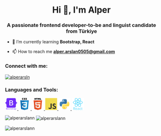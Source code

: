 <h1 align="center">Hi 👋, I'm Alper</h1>
<h3 align="center">A passionate frontend developer-to-be and linguist candidate from Türkiye</h3>

- 🌱 I’m currently learning **Bootstrap, React**

- 📫 How to reach me **alper.arslan0505@gmail.com**

<h3 align="left">Connect with me:</h3>
<p align="left">
<a href="https://linkedin.com/in/alperarsln" target="blank"><img align="center" src="https://raw.githubusercontent.com/rahuldkjain/github-profile-readme-generator/master/src/images/icons/Social/linked-in-alt.svg" alt="alperarsln" height="30" width="40" /></a>
</p>

<h3 align="left">Languages and Tools:</h3>
<p align="left"> <a href="https://getbootstrap.com" target="_blank" rel="noreferrer"> <img src="https://raw.githubusercontent.com/devicons/devicon/master/icons/bootstrap/bootstrap-plain-wordmark.svg" alt="bootstrap" width="40" height="40"/> </a> <a href="https://www.w3schools.com/css/" target="_blank" rel="noreferrer"> <img src="https://raw.githubusercontent.com/devicons/devicon/master/icons/css3/css3-original-wordmark.svg" alt="css3" width="40" height="40"/> </a> <a href="https://www.w3.org/html/" target="_blank" rel="noreferrer"> <img src="https://raw.githubusercontent.com/devicons/devicon/master/icons/html5/html5-original-wordmark.svg" alt="html5" width="40" height="40"/> </a> <a href="https://developer.mozilla.org/en-US/docs/Web/JavaScript" target="_blank" rel="noreferrer"> <img src="https://raw.githubusercontent.com/devicons/devicon/master/icons/javascript/javascript-original.svg" alt="javascript" width="40" height="40"/> </a> <a href="https://www.python.org" target="_blank" rel="noreferrer"> <img src="https://raw.githubusercontent.com/devicons/devicon/master/icons/python/python-original.svg" alt="python" width="40" height="40"/> </a> <a href="https://reactjs.org/" target="_blank" rel="noreferrer"> <img src="https://raw.githubusercontent.com/devicons/devicon/master/icons/react/react-original-wordmark.svg" alt="react" width="40" height="40"/> </a> </p>

<p><img align="left" src="https://github-readme-stats.vercel.app/api/top-langs?username=alperarslann&show_icons=true&locale=en&layout=compact" alt="alperarslann" /></p>

<p>&nbsp;<img align="center" src="https://github-readme-stats.vercel.app/api?username=alperarslann&show_icons=true&locale=en" alt="alperarslann" /></p>

<p><img align="center" src="https://github-readme-streak-stats.herokuapp.com/?user=alperarslann&" alt="alperarslann" /></p>
